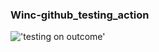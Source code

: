### Winc-github_testing_action

!['testing on outcome'](https://github.com/hwk246/Winc-github_testing_action/actions/workflows/run-test.yml/badge.svg)
